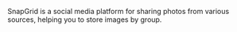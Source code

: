 SnapGrid is a social media platform for sharing photos from various sources, helping you to store images by group.
 
 

